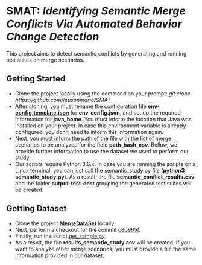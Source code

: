 # SMAT: <i>Identifying Semantic Merge Conflicts Via Automated Behavior Change Detection</i>

This project aims to detect semantic conflicts by generating and running test suites on merge scenarios.

## Getting Started
<ul>
  <li> Clone the project locally using the command on your prompt: <i>git clone https://github.com/leusonmario/SMAT</i>
  <li> After cloning, you must rename the configuration file <a href="https://github.com/leusonmario/SMAT/blob/master/nimrod/tests/env-config.template.json" target="_blank"><b>env-config.template.json</b></a> for <b>env-config.json</b>, and set up the required information for <b>java_home</b>. You must inform the location that Java was installed on your project. In case this environment variable is already configured, you don't need to inform this information again.
  <li> Next, you must inform the path of the file with the list of merge scenarios to be analyzed for the field <b>path_hash_csv</b>. Bellow, we provide further information to use the dataset we used to perform our study.
  <li> Our scripts require Python 3.6.x. In case you are running the scripts on a Linux terminal, you can just call the semantic_study.py file (<b>python3 semantic_study.py</b>). As a result, the file <b>semantic_conflict_results.csv</b> and the folder <b>output-test-dest</b> grouping the generated test suites will be created.
</ul>

## Getting Dataset
<ul>
  <li>Clone the project <a href="https://github.com/spgroup/mergedataset" target="_blank"><b>MergeDataSet</b></a> locally.</li>
  <li>Next, perform a checkout for the commit <a href="https://github.com/spgroup/mergedataset/commit/c8b965f71624f0ee3bec197d37ffbb2a9aaba97b" target="_blank">c8b965f</a>. </li>
  <li>Finally, run the script <a href="https://github.com/spgroup/mergedataset/blob/c8b965f71624f0ee3bec197d37ffbb2a9aaba97b/semantic-conflicts/get_sample.py" target="_blank">get_sample.py</a>. </li>
  <li>As a result, the file <b>results_semantic_study.csv</b> will be created. If you want to analyze other merge scenarios, you must provide a file the same information provided in our dataset.</li>
</ul>
